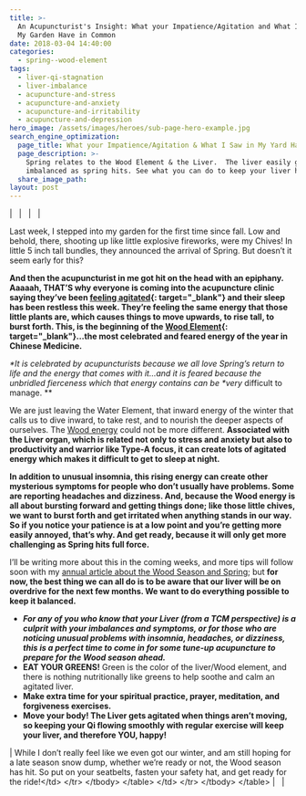 ```yaml
---
title: >-
  An Acupuncturist's Insight: What your Impatience/Agitation and What I Saw in
  My Garden Have in Common
date: 2018-03-04 14:40:00
categories:
  - spring--wood-element
tags:
  - liver-qi-stagnation
  - liver-imbalance
  - acupuncture-and-stress
  - acupuncture-and-anxiety
  - acupuncture-and-irritability
  - acupuncture-and-depression
hero_image: /assets/images/heroes/sub-page-hero-example.jpg
search_engine_optimization:
  page_title: What your Impatience/Agitation & What I Saw in My Yard Have in Common
  page_description: >-
    Spring relates to the Wood Element & the Liver.  The liver easily gets
    imbalanced as spring hits. See what you can do to keep your liver happy!
  share_image_path:
layout: post
---
```


| &nbsp; | &nbsp; | &nbsp; |

Last week, I stepped into my garden for the first time since fall. Low and behold, there, shooting up like little explosive fireworks, were my Chives! In little 5 inch tall bundles, they announced the arrival of Spring. But doesn’t it seem early for this?

**And then the acupuncturist in me got hit on the head with an epiphany. Aaaaah, THAT’S why everyone is coming into the acupuncture clinic saying they’ve been [feeling agitated](/2016/04/15/3-tips-for-turning-the-added-impatience-and-agitation-of-the-wood-element-season-to-your-advantage/){: target="_blank"} and their sleep has been restless this week. They’re feeling the same energy that those little plants are, which causes things to move upwards, to rise tall, to burst forth. This, is the beginning of the [Wood Element](/2018/03/10/wood-element-spring-acupuncture-theory-video-tips-to-keep-your-wood-element-balanced-as-we-head-into-spring/){: target="_blank"}…the most celebrated and feared energy of the year in Chinese Medicine.**

*\*It is celebrated by acupuncturists because we all love Spring’s return to life and the energy that comes with it…and it is feared because the unbridled fierceness which that energy contains can be \*very* difficult to manage. \*\*

We are just leaving the Water Element, that inward energy of the winter that calls us to dive inward, to take rest, and to nourish the deeper aspects of ourselves. The [Wood energy](http://www.wisdomwaysacupuncture.com/2018/05/10/the-wood-element-of-acupuncture-theory/) could not be more different. **Associated with the Liver organ, which is related not only to stress and anxiety but also to productivity and warrior like Type-A focus, it can create lots of agitated energy which makes it difficult to get to sleep at night.**

**In addition to unusual insomnia, this rising energy can create other mysterious symptoms for people who don’t usually have problems. Some are reporting headaches and dizziness. And, because the Wood energy is all about bursting forward and getting things done; like those little chives, we want to burst forth and get irritated when anything stands in our way. So if you notice your patience is at a low point and you’re getting more easily annoyed, that’s why. And get ready, because it will only get more challenging as Spring hits full force.**

I’ll be writing more about this in the coming weeks, and more tips will follow soon with my [annual article about the Wood Season and Spring](http://www.wisdomwaysacupuncture.com/2018/03/09/ready-set-wood-season-what-acupuncture-theory-has-to-say-about-spring/); but **for now, the best thing we can all do is to be aware that our liver will be on overdrive for the next few months. We want to do everything possible to keep it balanced.**

* ***For any of you who know that your Liver (from a TCM perspective) is a culprit with your imbalances and symptoms, or for those who are noticing unusual problems with insomnia, headaches, or dizziness, this is a perfect time to come in for some tune-up acupuncture to prepare for the Wood season ahead.***
* **EAT YOUR GREENS!** Green is the color of the liver/Wood element, and there is nothing nutritionally like greens to help soothe and calm an agitated liver.
* **Make extra time for your spiritual practice, prayer, meditation, and forgiveness exercises.**
* **Move your body! The Liver gets agitated when things aren’t moving, so keeping your Qi flowing smoothly with regular exercise will keep your liver, and therefore YOU, happy!**

| While I don’t really feel like we even got our winter, and am still hoping for a late season snow dump, whether we’re ready or not, the Wood season has hit. So put on your seatbelts, fasten your safety hat, and get ready for the ride!&lt;/td&gt; &lt;/tr&gt; &lt;/tbody&gt; &lt;/table&gt; &lt;/td&gt; &lt;/tr&gt; &lt;/tbody&gt; &lt;/table&gt; | &nbsp; |